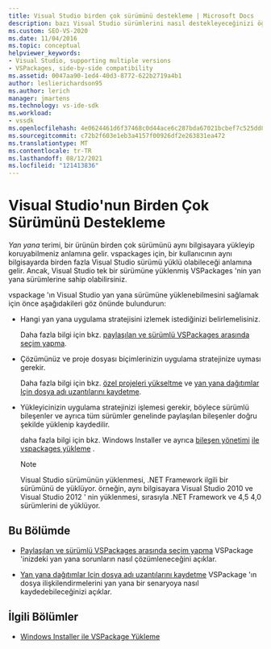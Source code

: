 ```yaml
---
title: Visual Studio birden çok sürümünü destekleme | Microsoft Docs
description: bazı Visual Studio sürümlerini nasıl destekleyeceğinizi öğrenin ve vspackaları farklı sürümlere yükleyebilir.
ms.custom: SEO-VS-2020
ms.date: 11/04/2016
ms.topic: conceptual
helpviewer_keywords:
- Visual Studio, supporting multiple versions
- VSPackages, side-by-side compatibility
ms.assetid: 0047aa90-1ed4-40d3-8772-622b2719a4b1
author: leslierichardson95
ms.author: lerich
manager: jmartens
ms.technology: vs-ide-sdk
ms.workload:
- vssdk
ms.openlocfilehash: 4e0624461d6f37468c0d44ace6c287bda67021bcbef7c525dd871dab691cf282
ms.sourcegitcommit: c72b2f603e1eb3a4157f00926df2e263831ea472
ms.translationtype: MT
ms.contentlocale: tr-TR
ms.lasthandoff: 08/12/2021
ms.locfileid: "121413836"
---
```

# <a name="supporting-multiple-versions-of-visual-studio"></a>Visual Studio'nun Birden Çok Sürümünü Destekleme
*Yan yana* terimi, bir ürünün birden çok sürümünü aynı bilgisayara yükleyip koruyabilmeniz anlamına gelir. vspackages için, bir kullanıcının aynı bilgisayarda birden fazla Visual Studio sürümü yüklü olabileceği anlamına gelir. Ancak, Visual Studio tek bir sürümüne yüklenmiş VSPackages 'nin yan yana sürümlerine sahip olabilirsiniz.

 vspackage 'ın Visual Studio yan yana sürümüne yüklenebilmesini sağlamak için önce aşağıdakileri göz önünde bulundurun:

- Hangi yan yana uygulama stratejisini izlemek istediğinizi belirlemelisiniz.

   Daha fazla bilgi için bkz. [paylaşılan ve sürümlü VSPackages arasında seçim yapma](../extensibility/choosing-between-shared-and-versioned-vspackages.md).

- Çözümünüz ve proje dosyası biçimlerinizin uygulama stratejinize uyması gerekir.

   Daha fazla bilgi için bkz. [özel projeleri yükseltme](../extensibility/internals/upgrading-projects.md#upgrading-custom-projects) ve [yan yana dağıtımlar Için dosya adı uzantılarını kaydetme](../extensibility/registering-file-name-extensions-for-side-by-side-deployments.md).

- Yükleyicinizin uygulama stratejinizi işlemesi gerekir, böylece sürümlü bileşenler ve ayrıca tüm sürümler genelinde paylaşılan bileşenler doğru şekilde yüklenip kaydedilir.

   daha fazla bilgi için bkz. Windows Installer ve ayrıca [bileşen yönetimi](../extensibility/internals/component-management.md) [ile vspackages yükleme](../extensibility/internals/installing-vspackages-with-windows-installer.md) .

  > [!NOTE]
  > Visual Studio sürümünün yüklenmesi, .NET Framework ilgili bir sürümünü de yüklüyor. örneğin, aynı bilgisayara Visual Studio 2010 ve Visual Studio 2012 ' nin yüklenmesi, sırasıyla .NET Framework ve 4,5 4,0 sürümlerini de yüklüyor.

## <a name="in-this-section"></a>Bu Bölümde
- [Paylaşılan ve sürümlü VSPackages arasında seçim yapma](../extensibility/choosing-between-shared-and-versioned-vspackages.md) VSPackage 'inizdeki yan yana sorunların nasıl çözümleneceğini açıklar.

- [Yan yana dağıtımlar Için dosya adı uzantılarını kaydetme](../extensibility/registering-file-name-extensions-for-side-by-side-deployments.md) VSPackage 'ın dosya ilişkilendirmelerini yan yana bir senaryoya nasıl kaydedebileceğinizi açıklar.

## <a name="related-sections"></a>İlgili Bölümler
- [Windows Installer ile VSPackage Yükleme](../extensibility/internals/installing-vspackages-with-windows-installer.md)
